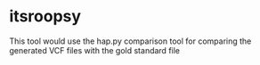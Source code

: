 # itsroopsy
This tool would use the hap.py comparison tool for comparing the generated VCF files with the gold standard file
